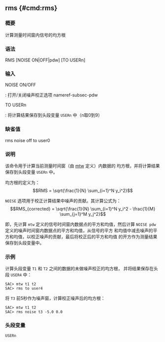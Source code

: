 ## rms {#cmd:rms}

### 概要

计算测量时间窗内信号的均方根

### 语法

RMS \[NOISE ON|OFF|pdw\] \[TO USERn\]

### 输入

NOISE ON/OFF

:   打开/关闭噪声校正选项 nameref-subsec-pdw

TO USERn

:   将计算结果保存到头段变量 `USERn` 中（n取0到9）

### 缺省值

rms noise off to user0

### 说明

该命令用于计算当前测量时间窗（由 [mtw](/commands/mtw.md)
定义）内数据的 均方根，并将计算结果保存到头段变量 `USERn` 中。

均方根的定义为： $$RMS = \sqrt{\frac{1}{N} \sum_{i=1}^N y_i^2}$$

`NOISE` 选项用于校正计算结果中噪声的贡献。其计算公式为：
$$RMS_{corrected} = \sqrt{\frac{1}{N} \sum_{i=1}^N y_i^2 -
            \frac{1}{M} \sum_{j=1}^M y_j^2}$$

即，先计算 `mtw` 定义的信号时间窗内数据点的平方和均值，然后计算
`NOISE pdw` 定义的噪声时间窗内数据点的平方和均值，从信号的平方
和均值中减去噪声的平方和均值，以校正噪声的贡献，最后将校正后的平方和均值
的开方作为测量结果保存到头段变量中。

### 示例

计算头段变量 `T1` 和 `T2` 之间的数据的未做噪声校正的均方根，
并将结果保存在头段 `USER4` 中：

``` {.bash}
SAC> mtw t1 t2
SAC> rms to user4
```

将 `T3` 前5秒作为噪声窗，计算校正噪声后的均方根：

``` {.bash}
SAC> mtw t1 t2
SAC> rms noise t3 -5.0 0.0
```

### 头段变量

`USERn`
